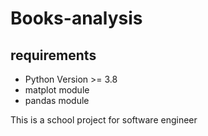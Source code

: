 # Books-analysis

<div>
  <h2>
    requirements
  </h2>
  <ul>
    <li>Python Version >= 3.8 </li>
    <li>matplot module</li>
    <li>pandas module</li>
  </ul>
  <p>This is a school project for software engineer</p>
</div>

